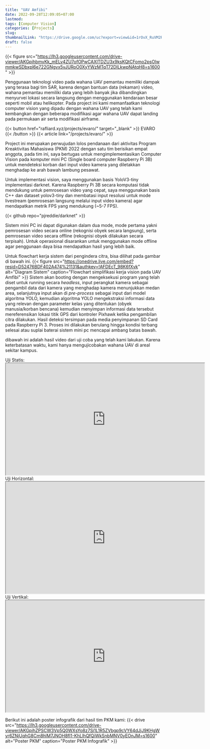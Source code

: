```yaml
---
title: "UAV Amfibi"
date: 2022-09-28T12:09:05+07:00
lastmod:
tags: [Computer Vision]
categories: [Projects]
slug:
thumbnailLink: "https://drive.google.com/uc?export=view&id=1rOvX_RuVM2R1qSpDaD5v4I8O_PY7zH5p"
draft: false
---
```


{{< figure
    src="https://lh3.googleusercontent.com/drive-viewer/AKGpihbmyKk_mELv4ZU7ofOPwCAXlTDZU3x9ksKQtCFomo2psOlwmmkwSDbxpl6e722GNgvx5vJURoO0XyYWzMTqT72DILkwpNAtqH8=s1600"
    >}}

Penggunaan teknologi video pada wahana UAV pemantau memiliki dampak yang terasa bagi tim SAR, karena dengan bantuan data (rekaman) video, wahana pemantau memiliki data yang lebih banyak jika dibandingkan menyurvei lokasi secara langsung dengan menggunakan kendaraan besar seperti mobil atau helikopter. Pada project ini kami memanfaatkan teknologi computer vision yang dipadu dengan wahana UAV yang telah kami kembangkan dengan beberapa modifikasi agar wahana UAV dapat landing pada permukaan air serta modifikasi airframe.

{{< button href="rafliard.xyz/projects/evaro/" target="_blank" >}} EVARO {{< /button >}}
{{< article link="/projects/evaro/" >}}

Project ini merupakan perwujudan lolos pendanaan dari aktivitas Program Kreaktivitas Mahasiswa (PKM) 2022 dengan satu tim berisikan empat anggota, pada tim ini, saya bertugas untuk mengimplementasikan Computer Vision pada komputer mini PC (Single board computer Raspberry Pi 3B) untuk mendeteksi korban dari input video kamera yang diletakkan menghadap ke arah bawah lambung pesawat.

Untuk implementasi vision, saya menggunakan basis YoloV3-tiny implementasi darknet. Karena Raspberry Pi 3B secara komputasi tidak mendukung untuk pemrosesan video yang cepat, saya menggunakan basis C++ dan dataset yolov3-tiny dan membatasi input resolusi untuk mode livestream (pemrosesan langsung melalui input video kamera) agar mendapatkan metrik FPS yang mendukung (~5-7 FPS).

{{< github repo="pjreddie/darknet" >}}

Sistem mini PC ini dapat digunakan dalam dua mode, mode pertama yakni pemrosesan video secara online (rekognisi obyek secara langsung), serta pemrosesan video secara offline (rekognisi obyek dilakukan secara terpisah). Untuk operasional disarankan untuk menggunakan mode offline agar penggunaan daya bisa mendapatkan hasil yang lebih baik.

Untuk flowchart kerja sistem dari pengindera citra, bisa dilihat pada gambar di bawah ini.
{{< figure
    src="https://onedrive.live.com/embed?resid=D52476BDF402A474%21131&authkey=!AFDEcT_98K6fXvk"
    alt="Diagram Sistem"
    caption="Flowchart simplifikasi kerja vision pada UAV Amfibi"
    >}}
Sistem akan booting dengan mengeksekusi program yang telah diset untuk running secara _headless_, input perangkat kamera sebagai pengambil data dari kamera yang menghadap kamera menunjukkan medan area, selanjutnya input akan di _pre-process_ sebagai input dari model algoritma YOLO, kemudian algoritma YOLO mengekstraksi informasi data yang relevan dengan parameter kelas yang ditentukan (obyek manusia/korban bencana) kemudian menyimpan informasi data tersebut mereferensikan lokasi titik GPS dari kontroler Pixhawk ketika pengambilan citra dilakukan. Hasil deteksi tersimpan pada media penyimpanan SD Card pada Raspberry Pi 3. Proses ini dilakukan berulang hingga kondisi terbang selesai atau suplai baterai sistem mini pc mencapai ambang batas bawah.

dibawah ini adalah hasil video dari uji coba yang telah kami lakukan. Karena keterbatasan waktu, kami hanya mengujicobakan wahana UAV di areal sekitar kampus.

Uji Statis:<iframe src="https://drive.google.com/file/d/1h1-m4DplsvcgpHVSnmM812SnqZ08IKCZ/preview" width="640" height="360" class="max-w-prose mb-20" allow="autoplay" allowfullscreen></iframe>
Uji Horizontal:<iframe src="https://drive.google.com/file/d/1j09x9fVix6wY8g5hmPhqTY33EhSPujMN/preview" width="640" height="360" class="max-w-prose mb-20" allow="autoplay" allowfullscreen></iframe>
Uji Vertikal:<iframe src="https://drive.google.com/file/d/1yDpbiVFlFkXGyZKOs61JnQa8b50IFTAy/preview" width="640" height="360" class="max-w-prose mb-20" allow="autoplay" allowfullscreen></iframe>

Berikut ini adalah poster infografik dari hasil tim PKM kami:
{{< drive
    src="https://lh3.googleusercontent.com/drive-viewer/AKGpihZPSCW3Vp5Q0WXsYo8z7Sj1L1R5ZVbgp9cVY64dJjJ9KHgWyr6ZNjUqhG8Cm8hlM7JNOH8fI1-KhLlhQfQiWkSnbMNV0yEOnJM=s1600"
    alt="Poster PKM"
    caption="Poster PKM Infografik"
    >}}